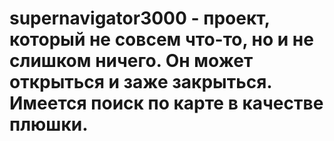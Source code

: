 # supernavigator3000 - проект, который не совсем что-то, но и не слишком ничего. Он может открыться и заже закрыться. Имеется поиск по карте в качестве плюшки.
